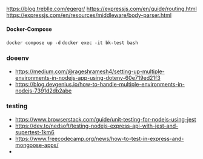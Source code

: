 https://blog.treblle.com/egergr/
https://expressjs.com/en/guide/routing.html
https://expressjs.com/en/resources/middleware/body-parser.html


#### Docker-Compose
``` docker compose up -d ```
``` docker exec -it bk-test bash ```

### doeenv
- https://medium.com/@rageshramesh4/setting-up-multiple-environments-in-nodejs-app-using-dotenv-60e719ed21f3
- https://blog.devgenius.io/how-to-handle-multiple-environments-in-nodejs-7391d2db2abe

### testing
- https://www.browserstack.com/guide/unit-testing-for-nodejs-using-jest
- https://dev.to/nedsoft/testing-nodejs-express-api-with-jest-and-supertest-1km6
- https://www.freecodecamp.org/news/how-to-test-in-express-and-mongoose-apps/
- 
